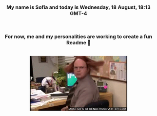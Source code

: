 


<div align="center">
<h3 >My name is Sofia and today is Wednesday, 18 August, 18:13 GMT-4</h3><br>
<h3 >For now, me and my personalities are working to create a fun Readme 👋
</h3><br>
<img src='img/dwight.gif' alt='working...'/>
</div>
